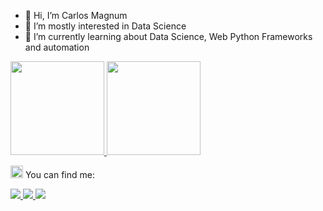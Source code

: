 - 👋 Hi, I’m Carlos Magnum
- 👀 I’m mostly interested in Data Science
- 🌱 I’m currently learning about Data Science, Web Python Frameworks and automation

<a href="https://github.com/camagnum">
<img src="https://github-readme-stats.vercel.app/api?username=camagnum&amp;show_icons=true&amp;theme=tokyonight&amp;include_all_commits=true&amp;count_private=true" data-canonical-src="https://github-readme-stats.vercel.app/api?username=camagnum&amp;show_icons=true&amp;theme=tokyonight&amp;include_all_commits=true&amp;count_private=true" style="max-width: 100%;" height="150em">
<img src="https://github-readme-stats.vercel.app/api/top-langs/?username=camagnum&amp;layout=compact&amp;langs_count=7&amp;theme=tokyonight" data-canonical-src="https://github-readme-stats.vercel.app/api/top-langs/?username=camagnum&amp;layout=compact&amp;langs_count=7&amp;theme=tokyonight" style="max-width: 100%;" height="150em">
</a>

<img class="emoji" alt="mailbox" src="https://github.githubassets.com/images/icons/emoji/unicode/1f4eb.png" width="20" height="20"> You can find me:

<a href="https://www.github.com/camagnum">
  <img src="https://img.shields.io/badge/github-%23121011.svg?style=for-the-badge&amp" />
</a>
<a href="mailto:magnumbenevides@gmail.com">
  <img src ="https://img.shields.io/badge/Gmail-D14836?style=for-the-badge&logo=gmail&logoColor=white" />
</a>
<a href="https://linkedin.com/in/magnumbenevides">
  <img src="https://img.shields.io/badge/LinkedIn-0077B5?style=for-the-badge&logo=linkedin&logoColor=white"/>
</a>
<!---
camagnum/camagnum is a ✨ special ✨ repository because its `README.md` (this file) appears on your GitHub profile.
You can click the Preview link to take a look at your changes.
--->
